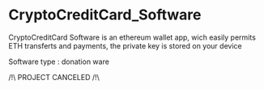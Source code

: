 # CryptoCreditCard_Software

CryptoCreditCard Software is an ethereum wallet app, wich easily permits ETH transferts and payments, the private key is stored on your device 

Software type : donation ware

/!\ PROJECT CANCELED /!\
